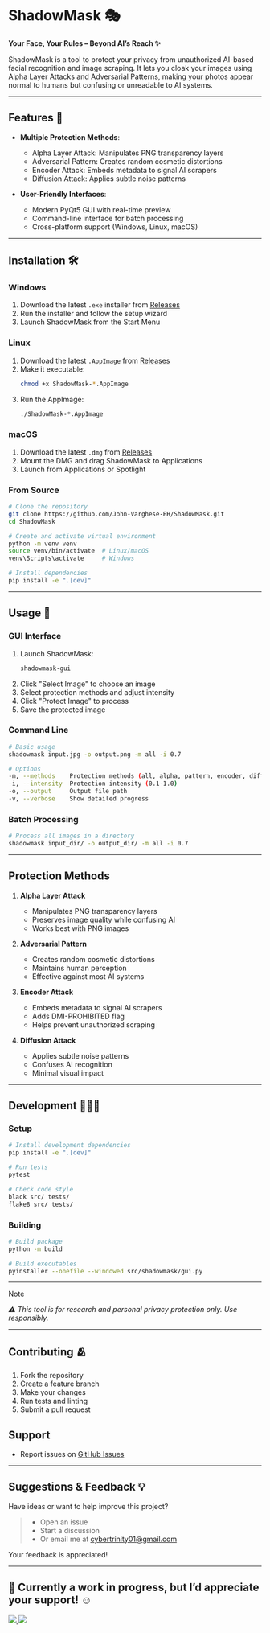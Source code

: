 # ShadowMask 🎭

**Your Face, Your Rules – Beyond AI’s Reach ✨**

ShadowMask is a tool to protect your privacy from unauthorized AI-based facial recognition and image scraping. It lets you cloak your images using Alpha Layer Attacks and Adversarial Patterns, making your photos appear normal to humans but confusing or unreadable to AI systems.

---

## Features 🚀

- **Multiple Protection Methods**:
  - Alpha Layer Attack: Manipulates PNG transparency layers
  - Adversarial Pattern: Creates random cosmetic distortions
  - Encoder Attack: Embeds metadata to signal AI scrapers
  - Diffusion Attack: Applies subtle noise patterns

- **User-Friendly Interfaces**:
  - Modern PyQt5 GUI with real-time preview
  - Command-line interface for batch processing
  - Cross-platform support (Windows, Linux, macOS)

---

## Installation 🛠️

### Windows
1. Download the latest `.exe` installer from [Releases](https://github.com/John-Varghese-EH/ShadowMask/releases)
2. Run the installer and follow the setup wizard
3. Launch ShadowMask from the Start Menu

### Linux
1. Download the latest `.AppImage` from [Releases](https://github.com/John-Varghese-EH/ShadowMask/releases)
2. Make it executable:
   ```bash
   chmod +x ShadowMask-*.AppImage
   ```
3. Run the AppImage:
   ```bash
   ./ShadowMask-*.AppImage
   ```

### macOS
1. Download the latest `.dmg` from [Releases](https://github.com/John-Varghese-EH/ShadowMask/releases)
2. Mount the DMG and drag ShadowMask to Applications
3. Launch from Applications or Spotlight

### From Source
```bash
# Clone the repository
git clone https://github.com/John-Varghese-EH/ShadowMask.git
cd ShadowMask

# Create and activate virtual environment
python -m venv venv
source venv/bin/activate  # Linux/macOS
venv\Scripts\activate     # Windows

# Install dependencies
pip install -e ".[dev]"
```
---

## Usage 🎯

### GUI Interface
1. Launch ShadowMask:
   ```bash
   shadowmask-gui
   ```
2. Click "Select Image" to choose an image
3. Select protection methods and adjust intensity
4. Click "Protect Image" to process
5. Save the protected image

### Command Line
```bash
# Basic usage
shadowmask input.jpg -o output.png -m all -i 0.7

# Options
-m, --methods    Protection methods (all, alpha, pattern, encoder, diffusion)
-i, --intensity  Protection intensity (0.1-1.0)
-o, --output     Output file path
-v, --verbose    Show detailed progress
```

### Batch Processing
```bash
# Process all images in a directory
shadowmask input_dir/ -o output_dir/ -m all -i 0.7
```
---
## Protection Methods

1. **Alpha Layer Attack**
   - Manipulates PNG transparency layers
   - Preserves image quality while confusing AI
   - Works best with PNG images

2. **Adversarial Pattern**
   - Creates random cosmetic distortions
   - Maintains human perception
   - Effective against most AI systems

3. **Encoder Attack**
   - Embeds metadata to signal AI scrapers
   - Adds DMI-PROHIBITED flag
   - Helps prevent unauthorized scraping

4. **Diffusion Attack**
   - Applies subtle noise patterns
   - Confuses AI recognition
   - Minimal visual impact

---

## Development 🧑🏻‍💻

### Setup
```bash
# Install development dependencies
pip install -e ".[dev]"

# Run tests
pytest

# Check code style
black src/ tests/
flake8 src/ tests/
```

### Building
```bash
# Build package
python -m build

# Build executables
pyinstaller --onefile --windowed src/shadowmask/gui.py
```

---

> [!NOTE]
> *⚠️ This tool is for research and personal privacy protection only. Use responsibly.*

---
## Contributing 🫂

1. Fork the repository
2. Create a feature branch
3. Make your changes
4. Run tests and linting
5. Submit a pull request


## Support

- Report issues on [GitHub Issues](https://github.com/John-Varghese-EH/ShadowMask/issues)

---

## Suggestions & Feedback 💡

Have ideas or want to help improve this project?

> - Open an issue  
> - Start a discussion  
> - Or email me at [cybertrinity01@gmail.com](mailto:cybertrinity01@gmail.com)  

Your feedback is appreciated! 

---

## 🚧 Currently a work in progress, but I’d appreciate your support! ☺️
<p align="left">
  <a href="https://buymeacoffee.com/CyberTrinity">
    <img src="https://img.shields.io/badge/Buy%20Me%20a%20Coffee-ffdd00?style=for-the-badge&logo=buy-me-a-coffee&logoColor=black" />
  </a>
  <a href="https://patreon.com/CyberTrinity">
    <img src="https://img.shields.io/badge/Patreon-F96854?style=for-the-badge&logo=patreon&logoColor=white" />
  </a>
</p>
